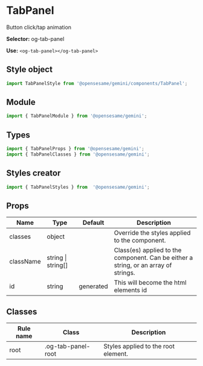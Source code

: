 # TabPanel
Button click/tap animation

**Selector:**
og-tab-panel

**Use:**
`<og-tab-panel></og-tab-panel>`

## Style object
```javascript
import TabPanelStyle from '@opensesame/gemini/components/TabPanel';
```

## Module
```javascript
import { TabPanelModule } from '@opensesame/gemini';
```

## Types
```javascript
import { TabPanelProps } from '@opensesame/gemini';
import { TabPanelClasses } from '@opensesame/gemini';
```

## Styles creator
```javascript
import { TabPanelStyles } from  '@opensesame/gemini';
```

## Props
Name | Type | Default | Description
---- | ---- | ------- | -----------
classes | object | | Override the styles applied to the component.
className | string &#124; string[] | | Class(es) applied to the component. Can be either a string, or an array of strings.
id | string | generated | This will become the html elements id

## Classes
Rule name | Class | Description
--------- | ----- | -----------
root | .og-tab-panel-root | Styles applied to the root element.
